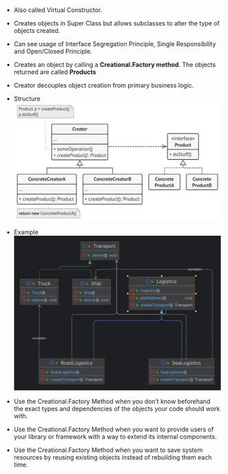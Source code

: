 - Also called Virtual Constructor.

- Creates objects in Super Class but allows subclasses to alter the type of objects created.

- Can see usage of Interface Segregation Principle, Single Responsibility and Open/Closed Principle.

- Creates an object by calling a **Creational.Factory method**. The objects returned are called **Products**

- Creator decouples object creation from primary business logic.

- Structure
![img_1.png](img_1.png)
- Example
![img_3.png](img_3.png)

- Use the Creational.Factory Method when you don’t know beforehand the exact types and dependencies of the objects your code should work with.
- Use the Creational.Factory Method when you want to provide users of your library or framework with a way to extend its internal components.
- Use the Creational.Factory Method when you want to save system resources by reusing existing objects instead of rebuilding them each time.

